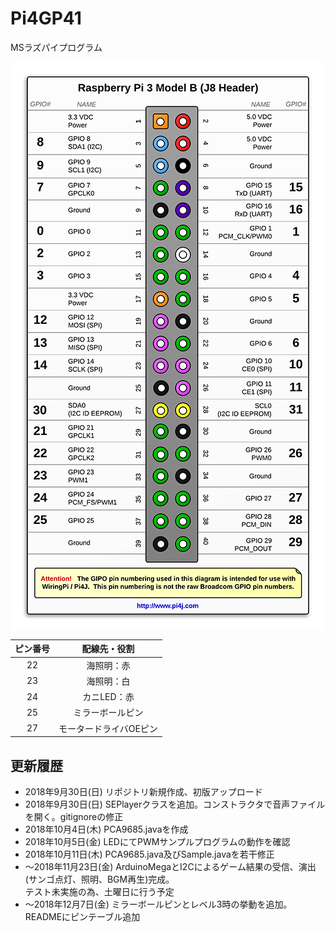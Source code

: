 # Pi4GP41
MSラズパイプログラム

<div align="center">
  <img src="./img/pin.png">
</div>

| ピン番号     | 配線先・役割     |
| :--------: | :-----------: |
|     22     | 海照明：赤       |
|     23     | 海照明：白       |
|     24     | カニLED：赤      |
|     25     | ミラーボールピン |
|     27     | モータードライバOEピン |

更新履歴
----
- 2018年9月30日(日) リポジトリ新規作成、初版アップロード
- 2018年9月30日(日) SEPlayerクラスを追加。コンストラクタで音声ファイルを開く。gitignoreの修正
- 2018年10月4日(木) PCA9685.javaを作成
- 2018年10月5日(金) LEDにてPWMサンプルプログラムの動作を確認
- 2018年10月11日(木) PCA9685.java及びSample.javaを若干修正
- 〜2018年11月23日(金) ArduinoMegaとI2Cによるゲーム結果の受信、演出(サンゴ点灯、照明、BGM再生)完成。<br>テスト未実施の為、土曜日に行う予定
- 〜2018年12月7日(金) ミラーボールピンとレベル3時の挙動を追加。READMEにピンテーブル追加
